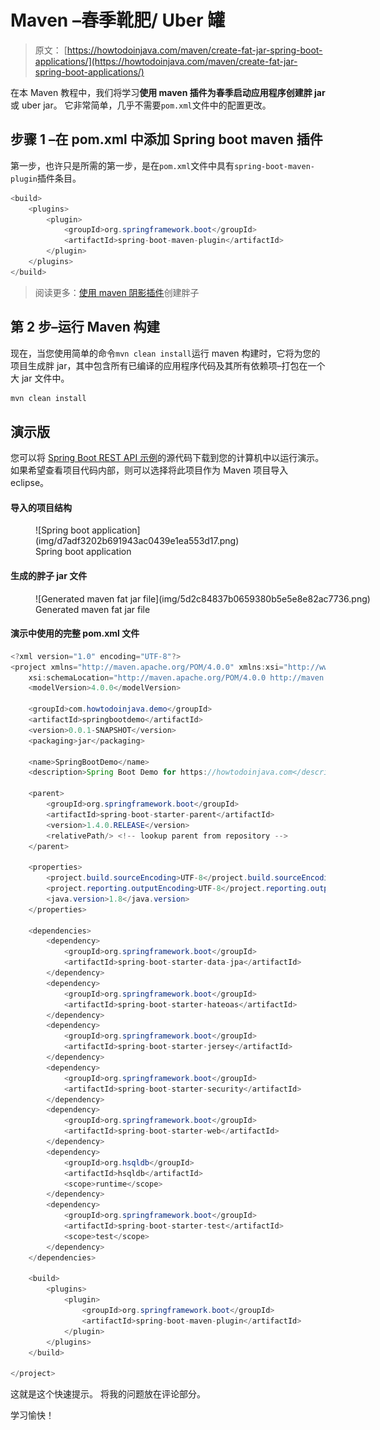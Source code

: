 # Maven –春季靴肥/ Uber 罐

> 原文： [https://howtodoinjava.com/maven/create-fat-jar-spring-boot-applications/](https://howtodoinjava.com/maven/create-fat-jar-spring-boot-applications/)

在本 Maven 教程中，我们将学习**使用 maven 插件为春季启动应用程序创建胖 jar** 或 uber jar。 它非常简单，几乎不需要`pom.xml`文件中的配置更改。

## 步骤 1 –在 pom.xml 中添加 Spring boot maven 插件

第一步，也许只是所需的第一步，是在`pom.xml`文件中具有`spring-boot-maven-plugin`插件条目。

```java
<build>
	<plugins>
		<plugin>
			<groupId>org.springframework.boot</groupId>
			<artifactId>spring-boot-maven-plugin</artifactId>
		</plugin>
	</plugins>
</build>

```

> 阅读更多：[使用 maven 阴影插件](https://howtodoinjava.com/maven/maven-shade-plugin-create-uberfat-jar-example/)创建胖子

## 第 2 步–运行 Maven 构建

现在，当您使用简单的命令`mvn clean install`运行 maven 构建时，它将为您的项目生成胖 jar，其中包含所有已编译的应用程序代码及其所有依赖项–打包在一个大 jar 文件中。

```java
mvn clean install
```

## 演示版

您可以将 [Spring Boot REST API 示例](https://howtodoinjava.com/spring/spring-boot/spring-boot-tutorial-with-hello-world-example/)的源代码下载到您的计算机中以运行演示。 如果希望查看项目代码内部，则可以选择将此项目作为 Maven 项目导入 eclipse。

#### 导入的项目结构

<figure aria-describedby="caption-attachment-10078" class="wp-caption aligncenter" id="attachment_10078" style="width: 462px">![Spring boot application](img/d7adf3202b691943ac0439e1ea553d17.png)

<figcaption class="wp-caption-text" id="caption-attachment-10078">Spring boot application</figcaption>

</figure>

#### 生成的胖子 jar 文件

<figure aria-describedby="caption-attachment-10079" class="wp-caption aligncenter" id="attachment_10079" style="width: 604px">![Generated maven fat jar file](img/5d2c84837b0659380b5e5e8e82ac7736.png)

<figcaption class="wp-caption-text" id="caption-attachment-10079">Generated maven fat jar file</figcaption>

</figure>

#### 演示中使用的完整 pom.xml 文件

```java
<?xml version="1.0" encoding="UTF-8"?>
<project xmlns="http://maven.apache.org/POM/4.0.0" xmlns:xsi="http://www.w3.org/2001/XMLSchema-instance"
	xsi:schemaLocation="http://maven.apache.org/POM/4.0.0 http://maven.apache.org/xsd/maven-4.0.0.xsd;
	<modelVersion>4.0.0</modelVersion>

	<groupId>com.howtodoinjava.demo</groupId>
	<artifactId>springbootdemo</artifactId>
	<version>0.0.1-SNAPSHOT</version>
	<packaging>jar</packaging>

	<name>SpringBootDemo</name>
	<description>Spring Boot Demo for https://howtodoinjava.com</description>

	<parent>
		<groupId>org.springframework.boot</groupId>
		<artifactId>spring-boot-starter-parent</artifactId>
		<version>1.4.0.RELEASE</version>
		<relativePath/> <!-- lookup parent from repository -->
	</parent> 

	<properties>
		<project.build.sourceEncoding>UTF-8</project.build.sourceEncoding>
		<project.reporting.outputEncoding>UTF-8</project.reporting.outputEncoding>
		<java.version>1.8</java.version>
	</properties>

	<dependencies>
		<dependency>
			<groupId>org.springframework.boot</groupId>
			<artifactId>spring-boot-starter-data-jpa</artifactId>
		</dependency>
		<dependency>
			<groupId>org.springframework.boot</groupId>
			<artifactId>spring-boot-starter-hateoas</artifactId>
		</dependency>
		<dependency>
			<groupId>org.springframework.boot</groupId>
			<artifactId>spring-boot-starter-jersey</artifactId>
		</dependency>
		<dependency>
			<groupId>org.springframework.boot</groupId>
			<artifactId>spring-boot-starter-security</artifactId>
		</dependency>
		<dependency>
			<groupId>org.springframework.boot</groupId>
			<artifactId>spring-boot-starter-web</artifactId>
		</dependency>
		<dependency>
			<groupId>org.hsqldb</groupId>
			<artifactId>hsqldb</artifactId>
			<scope>runtime</scope>
		</dependency>
		<dependency>
			<groupId>org.springframework.boot</groupId>
			<artifactId>spring-boot-starter-test</artifactId>
			<scope>test</scope>
		</dependency>
	</dependencies>

	<build>
		<plugins>
			<plugin>
				<groupId>org.springframework.boot</groupId>
				<artifactId>spring-boot-maven-plugin</artifactId>
			</plugin>
		</plugins>
	</build>

</project>

```

这就是这个快速提示。 将我的问题放在评论部分。

学习愉快！